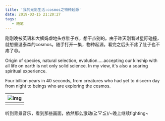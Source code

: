 ```yaml
---
title: '我的光影生活:cosmos之物种起源'
date: 2019-03-15 21:20:27
tags:
   - 随笔
---
```


刚刚晚被英语和大姨妈虐地头疼肚子疼，想干点别的。由于昨天刚看过星际碰撞，就想重温泰森的cosmos。随手打开一集，物种起源。看完之后头不疼了肚子也不疼了😄。

Origin of species, natural selection, evolution.....accepting our kinship with all life on earth is not only solid science. In my view, it's also a soaring spiritual experience.

Four billion years in 40 seconds, from creatures who had yet to discern day from night to beings who are exploring the cosmos.

| ![img](https://img3.doubanio.com/view/note/large/public/p36882062.jpg) |
| ------------------------------------------------------------ |
|                                                              |

听到背景音乐，看到那些画面，依然那么激动\(≧▽≦)/~晚上继续fighting~